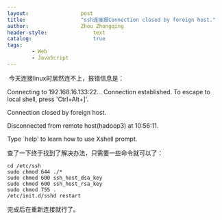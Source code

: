 ```yaml
---
layout:					post
title:					"ssh连接报Connection closed by foreign host."
author:					Zhou Zhongqing
header-style:				text
catalog:					true
tags:
		- Web
		- JavaScript
---
```

​
今天连接linux时居然连不上，报错信息是：

Connecting to 192.168.16.133:22...
Connection established.
To escape to local shell, press 'Ctrl+Alt+]'.

Connection closed by foreign host.

Disconnected from remote host(hadoop3) at 10:56:11.

Type `help' to learn how to use Xshell prompt.

查了一下终于找到了解决办法，只需要一些命令就可以了：

    cd /etc/ssh
    sudo chmod 644 ./*
    sudo chmod 600 ssh_host_dsa_key
    sudo chmod 600 ssh_host_rsa_key
    sudo chmod 755 .
    /etc/init.d/sshd restart
完成后在重新连接就行了。
 



​